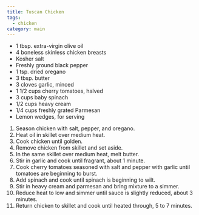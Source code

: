 ```yaml
---
title: Tuscan Chicken
tags:
  - chicken
category: main
---
```


- 1 tbsp. extra-virgin olive oil
- 4 boneless skinless chicken breasts
- Kosher salt
- Freshly ground black pepper
- 1 tsp. dried oregano
- 3 tbsp. butter
- 3 cloves garlic, minced
- 1 1/2 cups cherry tomatoes, halved
- 3 cups baby spinach
- 1/2 cups heavy cream
- 1/4 cups freshly grated Parmesan
- Lemon wedges, for serving

1. Season chicken with salt, pepper, and oregano.
1. Heat oil in skillet over medium heat.
1. Cook chicken until golden.
1. Remove chicken from skillet and set aside.
1. In the same skillet over medium heat, melt butter.
1. Stir in garlic and cook until fragrant, about 1 minute.
1. Cook cherry tomatoes seasoned with salt and pepper with garlic until tomatoes are beginning to burst.
1. Add spinach and cook until spinach is beginning to wilt.
1. Stir in heavy cream and parmesan and bring mixture to a simmer.
1. Reduce heat to low and simmer until sauce is slightly reduced, about 3 minutes.
1. Return chicken to skillet and cook until heated through, 5 to 7 minutes.

